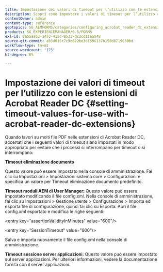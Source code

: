 ```yaml
---
title: Impostazione dei valori di timeout per l’utilizzo con le estensioni di Acrobat Reader DC
description: Scopri come impostare i valori di timeout per l’utilizzo con le estensioni Acrobat Reader DC.
contentOwner: admin
content-type: reference
geptopics: SG_AEMFORMS/categories/configuring_acrobat_reader_dc_extensions
products: SG_EXPERIENCEMANAGER/6.5/FORMS
exl-id: 0a55aab3-14a3-41ad-8533-dc2cd116a848
source-git-commit: ab3d016c7c9c622be361596137b150d8719630bd
workflow-type: tm+mt
source-wordcount: '175'
ht-degree: 0%

---
```


# Impostazione dei valori di timeout per l’utilizzo con le estensioni di Acrobat Reader DC  {#setting-timeout-values-for-use-with-acrobat-reader-dc-extensions}

Quando lavori su molti file PDF nelle estensioni di Acrobat Reader DC, accertati che i seguenti valori di timeout siano impostati in modo appropriato per evitare che i processi si interrompano per timeout o si interrompano:

**Timeout eliminazione documento**

Questo valore può essere impostato nella console di amministrazione. Fai clic su Impostazioni > Impostazioni sistema core > Configurazioni e specifica un valore per Timeout eliminazione documento predefinito.

**Timeout moduli AEM di User Manager:** Questo valore può essere impostato modificando il file config.xml. Nella console di amministrazione, fai clic su Impostazioni > Gestione utente > Configurazione > Importa ed esporta file di configurazione, quindi fai clic su Esporta. Apri il file config.xml esportato e modifica le righe seguenti:

&lt;entry key=&quot;assertionValidityInMinutes&quot; value=&quot;600&quot;/>

&lt;entry key=&quot;SessionTimeout&quot; value=&quot;600&quot;/>

Salva e importa nuovamente il file config.xml nella console di amministrazione.

**Timeout sessione server applicazioni:** Questo valore può essere impostato sul server applicazioni. Per ulteriori informazioni, vedere la documentazione fornita con il server applicazioni.
